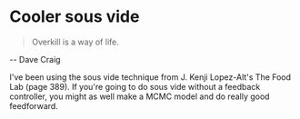 Cooler sous vide
================

> Overkill is a way of life.

 -- Dave Craig

I've been using the sous vide technique from J. Kenji Lopez-Alt's The
Food Lab (page 389).  If you're going to do sous vide without a
feedback controller, you might as well make a MCMC model and do really
good feedforward.

